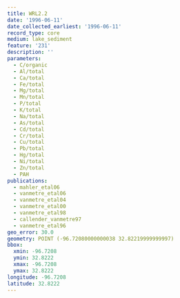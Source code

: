 ```yaml
---
title: WRL2.2
date: '1996-06-11'
date_collected_earliest: '1996-06-11'
record_type: core
medium: lake_sediment
feature: '231'
description: ''
parameters:
  - C/organic
  - Al/total
  - Ca/total
  - Fe/total
  - Mg/total
  - Mn/total
  - P/total
  - K/total
  - Na/total
  - As/total
  - Cd/total
  - Cr/total
  - Cu/total
  - Pb/total
  - Hg/total
  - Ni/total
  - Zn/total
  - PAH
publications:
  - mahler_etal06
  - vanmetre_etal06
  - vanmetre_etal04
  - vanmetre_etal00
  - vanmetre_etal98
  - callender_vanmetre97
  - vanmetre_etal96
geo_error: 30.0
geometry: POINT (-96.72080000000038 32.82219999999997)
bbox:
  xmin: -96.7208
  ymin: 32.8222
  xmax: -96.7208
  ymax: 32.8222
longitude: -96.7208
latitude: 32.8222
---
```

